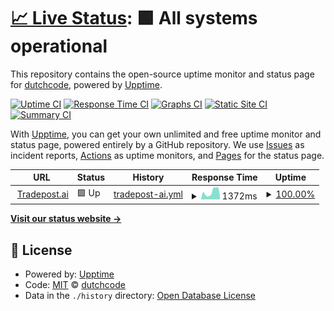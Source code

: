 # [📈 Live Status](https://dutchcode.github.io/status-tradepost): <!--live status--> **🟩 All systems operational**

This repository contains the open-source uptime monitor and status page for [dutchcode](dutchcode.com), powered by [Upptime](https://github.com/upptime/upptime).

[![Uptime CI](https://github.com/dutchcode/status-tradepost/workflows/Uptime%20CI/badge.svg)](https://github.com/dutchcode/status-tradepost/actions?query=workflow%3A%22Uptime+CI%22)
[![Response Time CI](https://github.com/dutchcode/status-tradepost/workflows/Response%20Time%20CI/badge.svg)](https://github.com/dutchcode/status-tradepost/actions?query=workflow%3A%22Response+Time+CI%22)
[![Graphs CI](https://github.com/dutchcode/status-tradepost/workflows/Graphs%20CI/badge.svg)](https://github.com/dutchcode/status-tradepost/actions?query=workflow%3A%22Graphs+CI%22)
[![Static Site CI](https://github.com/dutchcode/status-tradepost/workflows/Static%20Site%20CI/badge.svg)](https://github.com/dutchcode/status-tradepost/actions?query=workflow%3A%22Static+Site+CI%22)
[![Summary CI](https://github.com/dutchcode/status-tradepost/workflows/Summary%20CI/badge.svg)](https://github.com/dutchcode/status-tradepost/actions?query=workflow%3A%22Summary+CI%22)

With [Upptime](https://upptime.js.org), you can get your own unlimited and free uptime monitor and status page, powered entirely by a GitHub repository. We use [Issues](https://github.com/dutchcode/status-tradepost/issues) as incident reports, [Actions](https://github.com/dutchcode/status-tradepost/actions) as uptime monitors, and [Pages](https://dutchcode.github.io/status-tradepost) for the status page.

<!--start: status pages-->
<!-- This summary is generated by Upptime (https://github.com/upptime/upptime) -->
<!-- Do not edit this manually, your changes will be overwritten -->
<!-- prettier-ignore -->
| URL | Status | History | Response Time | Uptime |
| --- | ------ | ------- | ------------- | ------ |
| <img alt="" src="https://icons.duckduckgo.com/ip3/tradepost.ai.ico" height="13"> [Tradepost.ai](https://tradepost.ai) | 🟩 Up | [tradepost-ai.yml](https://github.com/dutchcode/status-tradepost/commits/HEAD/history/tradepost-ai.yml) | <details><summary><img alt="Response time graph" src="./graphs/tradepost-ai/response-time-week.png" height="20"> 1372ms</summary><br><a href="https://dutchcode.github.io/status-tradepost/history/tradepost-ai"><img alt="Response time 2313" src="https://img.shields.io/endpoint?url=https%3A%2F%2Fraw.githubusercontent.com%2Fdutchcode%2Fstatus-tradepost%2FHEAD%2Fapi%2Ftradepost-ai%2Fresponse-time.json"></a><br><a href="https://dutchcode.github.io/status-tradepost/history/tradepost-ai"><img alt="24-hour response time 686" src="https://img.shields.io/endpoint?url=https%3A%2F%2Fraw.githubusercontent.com%2Fdutchcode%2Fstatus-tradepost%2FHEAD%2Fapi%2Ftradepost-ai%2Fresponse-time-day.json"></a><br><a href="https://dutchcode.github.io/status-tradepost/history/tradepost-ai"><img alt="7-day response time 1372" src="https://img.shields.io/endpoint?url=https%3A%2F%2Fraw.githubusercontent.com%2Fdutchcode%2Fstatus-tradepost%2FHEAD%2Fapi%2Ftradepost-ai%2Fresponse-time-week.json"></a><br><a href="https://dutchcode.github.io/status-tradepost/history/tradepost-ai"><img alt="30-day response time 3450" src="https://img.shields.io/endpoint?url=https%3A%2F%2Fraw.githubusercontent.com%2Fdutchcode%2Fstatus-tradepost%2FHEAD%2Fapi%2Ftradepost-ai%2Fresponse-time-month.json"></a><br><a href="https://dutchcode.github.io/status-tradepost/history/tradepost-ai"><img alt="1-year response time 2313" src="https://img.shields.io/endpoint?url=https%3A%2F%2Fraw.githubusercontent.com%2Fdutchcode%2Fstatus-tradepost%2FHEAD%2Fapi%2Ftradepost-ai%2Fresponse-time-year.json"></a></details> | <details><summary><a href="https://dutchcode.github.io/status-tradepost/history/tradepost-ai">100.00%</a></summary><a href="https://dutchcode.github.io/status-tradepost/history/tradepost-ai"><img alt="All-time uptime 99.73%" src="https://img.shields.io/endpoint?url=https%3A%2F%2Fraw.githubusercontent.com%2Fdutchcode%2Fstatus-tradepost%2FHEAD%2Fapi%2Ftradepost-ai%2Fuptime.json"></a><br><a href="https://dutchcode.github.io/status-tradepost/history/tradepost-ai"><img alt="24-hour uptime 100.00%" src="https://img.shields.io/endpoint?url=https%3A%2F%2Fraw.githubusercontent.com%2Fdutchcode%2Fstatus-tradepost%2FHEAD%2Fapi%2Ftradepost-ai%2Fuptime-day.json"></a><br><a href="https://dutchcode.github.io/status-tradepost/history/tradepost-ai"><img alt="7-day uptime 100.00%" src="https://img.shields.io/endpoint?url=https%3A%2F%2Fraw.githubusercontent.com%2Fdutchcode%2Fstatus-tradepost%2FHEAD%2Fapi%2Ftradepost-ai%2Fuptime-week.json"></a><br><a href="https://dutchcode.github.io/status-tradepost/history/tradepost-ai"><img alt="30-day uptime 99.55%" src="https://img.shields.io/endpoint?url=https%3A%2F%2Fraw.githubusercontent.com%2Fdutchcode%2Fstatus-tradepost%2FHEAD%2Fapi%2Ftradepost-ai%2Fuptime-month.json"></a><br><a href="https://dutchcode.github.io/status-tradepost/history/tradepost-ai"><img alt="1-year uptime 99.73%" src="https://img.shields.io/endpoint?url=https%3A%2F%2Fraw.githubusercontent.com%2Fdutchcode%2Fstatus-tradepost%2FHEAD%2Fapi%2Ftradepost-ai%2Fuptime-year.json"></a></details>

<!--end: status pages-->

[**Visit our status website →**](https://dutchcode.github.io/status-tradepost)

## 📄 License

- Powered by: [Upptime](https://github.com/upptime/upptime)
- Code: [MIT](./LICENSE) © [dutchcode](dutchcode.com)
- Data in the `./history` directory: [Open Database License](https://opendatacommons.org/licenses/odbl/1-0/)
